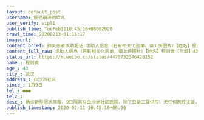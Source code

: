 ```yaml
---
layout: default_post
username: 接近崩溃的玲儿
user_verify: vipl1
publish_time: TueFeb1110:45:16+08002020
crawl_time: 20200213-01:15:17
imageurl: 
content_brief: 肺炎患者求助超话 求助人信息（若有相关化验单，请上传图片）【姓名】程则袁【年龄】43【所在城市】武汉【所在小区、社区】白沙洲社区【患病时间】1月9日【联系方式】188 2763 3390【病情描述】确诊新型冠状病毒，9日隔离在白沙洲社区医院，除了日常三餐供应，无任何医疗支援，家中有即将临 ...全文
content_full_raw: 求助人信息（若有相关化验单，请上传图片）【姓名】程则袁【年龄】43【所在城市】武汉【所在小区、社区】白沙洲社区【患病时间】1月9日【联系方式】●●●【病情描述】确诊新型冠状病毒，9日隔离在白沙洲社区医院，除了日常三餐供应，无任何医疗支援，家中有即将临产的爱人和七旬老父。生命体征：发烧1个月，双肺发白已严重感染，身体不依靠帮助不能动弹，呼吸困难，随时有生命危险。感染过程：1月9号发不明原因发烧，两次住院未查出病因，近四天，咳嗽出血，伴大量红色痰，呼吸困，到医院查，重症新冠肺炎疑似，从2月1号发热至今，期间吃了退烧药一直高烧不下。前天去了武汉大学人民医院做检查，CT结果显示左肺下叶见片状磨玻璃样密度增高影，核酸盒子检测是阳性，在家已经连续发烧多日了，无力下床，食欲不振，发闷呼吸不顺。目前已经高烧39°，呼吸不过来了。还有基础疾病高血压，多囊肝多囊肾，肺部和心脏还有积液。9日被社区隔离之白沙洲社区医院，这里除了日常的一日三餐有供应，基本无任何医疗支援，自1月9日开始明显身体每况愈下，咳痰出血，呼吸困难，双腿无力下地，希望社会上好心人士能伸出援助之手，帮助解决住院问题，感激不尽。
status_url: https://m.weibo.cn/status/4470732346428252
name_: 程则袁
age_: 43
city_: 武汉
address_: 白沙洲社区
since_: 1月9日
tel_: ●●●
tel2_: 
desc_: 确诊新型冠状病毒，9日隔离在白沙洲社区医院，除了日常三餐供应，无任何医疗支援，家中有即将临产的爱人和七旬老父。生命体征发烧1个月，双肺发白已严重感染，身体不依靠帮助不能动弹，呼吸困难，随时有生命危险。感染过程1月9号发不明原因发烧，两次住院未查出病因，近四天，咳嗽出血，伴大量红色痰，呼吸困，到医院查，重症新冠肺炎疑似，从2月1号发热至今，期间吃了退烧药一直高烧不下。前天去了武汉大学人民医院做检查，CT结果显示左肺下叶见片状磨玻璃样密度增高影，核酸盒子检测是阳性，在家已经连续发烧多日了，无力下床，食欲不振，发闷呼吸不顺。目前已经高烧39°，呼吸不过来了。还有基础疾病高血压，多囊肝多囊肾，肺部和心脏还有积液。9日被社区隔离之白沙洲社区医院，这里除了日常的一日三餐有供应，基本无任何医疗支援，自1月9日开始明显身体每况愈下，咳痰出血，呼吸困难，双腿无力下地，希望社会上好心人士能伸出援助之手，帮助解决住院问题，感激不尽。
publish_timestamp: 2020-02-11 10:45:16+08:00
---
```


